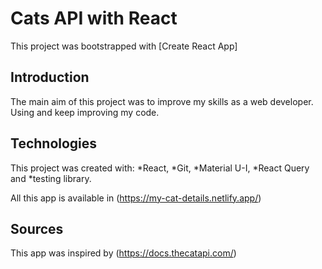 # Cats API with React

This project was bootstrapped with [Create React App]

## Introduction

The main aim of this project was to improve my skills as a web developer. Using and keep improving my code. 

## Technologies

This project was created with:
*React,
*Git, 
*Material U-I, 
*React Query and 
*testing library. 

All this app is available in 
(https://my-cat-details.netlify.app/)

## Sources 

This app was inspired by (https://docs.thecatapi.com/)
